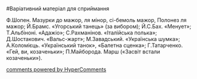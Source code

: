 <div id="hypercomments_widget" class="js-hypercomments-widget invisible"></div>


#Варіативний матеріал для сприймання

Ф.Шопен. Мазурки до мажор, ля мінор, сі-бемоль мажор, Полонез ля мажор; Й.Брамс. «Угорський танець» (за вибором); Й.С.Бах. «Менует»; Т.Альбіноні. «Адажіо»; С.Рахманінов. «Італійська полька»; Д.Шостакович. «Вальс-жарт»; М.Завадський. «Українська шумка»; А.Коломієць. «Український танок», «Балетна сценка»; Г.Татарченко. «Гей, ви, козаченьки»; П.Майборода. Марш («Засвіт встали козаченьки»). 

<div class="js-hypercomments-container">
    <a href="http://hypercomments.com" class="hc-link" title="comments widget">comments powered by HyperComments</a>
</div>
